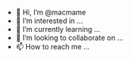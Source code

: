 - 👋 Hi, I’m @macmame
- 👀 I’m interested in ...
- 🌱 I’m currently learning ...
- 💞️ I’m looking to collaborate on ...
- 📫 How to reach me ...

<!---
macmame/macmame is a ✨ special ✨ repository because its `README.md` (this file) appears on your GitHub profile.
You can click the Preview link to take a look at your changes.
---??
???

